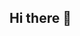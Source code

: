 ## Hi there 👋

<!-- Pinned Repositories -- >

<a href="https://github.com/STRINGLABITSOLUTIONS/Bhojon">
  <img align="center" style="margin:1rem 0.5rem" src="https://github-readme-stats.vercel.app/api/pin/?username=STRINGLABITSOLUTIONS&repo=Bhojon_color=ffffff&text_color=c9cacc&icon_color=4AB197&bg_color=1A2B34" />
</a>

<br>

<!--

**Here are some ideas to get you started:**

🙋‍♀️ A short introduction - what is your organization all about?
🌈 Contribution guidelines - how can the community get involved?
👩‍💻 Useful resources - where can the community find your docs? Is there anything else the community should know?
🍿 Fun facts - what does your team eat for breakfast?
🧙 Remember, you can do mighty things with the power of [Markdown](https://docs.github.com/github/writing-on-github/getting-started-with-writing-and-formatting-on-github/basic-writing-and-formatting-syntax)
-->
